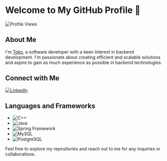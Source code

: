 # Welcome to My GitHub Profile 👋

![Profile Views](https://komarev.com/ghpvc/?username=toktab&color=brightgreen)

## About Me
I'm [Toko](https://www.linkedin.com/in/toktab/), a software developer with a keen interest in backend development. I'm passionate about creating efficient and scalable solutions and aspire to gain as much experience as possible in backend technologies.

## Connect with Me
[![LinkedIn](https://img.shields.io/badge/-Connect%20with%20me-blue?style=flat&logo=linkedin)](https://www.linkedin.com/in/toktab/)

## Languages and Frameworks
- ![C++](https://img.shields.io/badge/C++-blue?style=flat&logo=cplusplus)
- ![Java](https://img.shields.io/badge/Java-orange?style=flat&logo=java)
- ![Spring Framework](https://img.shields.io/badge/Spring_Framework-green?style=flat&logo=spring&logoColor=white)
- ![MySQL](https://img.shields.io/badge/MySQL-blue?style=flat&logo=mysql&logoColor=white)
- ![PostgreSQL](https://img.shields.io/badge/PostgreSQL-blue?style=flat&logo=postgresql&logoColor=white)

Feel free to explore my repositories and reach out to me for any inquiries or collaborations.
